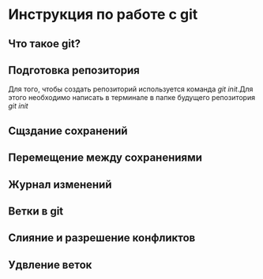 # Инструкция по работе с git

## Что такое git?

## Подготовка репозитория
Для того, чтобы создать репозиторий используется команда *git init*.Для этого необходимо написать в терминале в папке будущего репозитория *git init*

## Сщздание сохранений

## Перемещение между сохранениями

## Журнал изменений

## Ветки в git

## Слияние и разрешение конфликтов

## Удвление веток